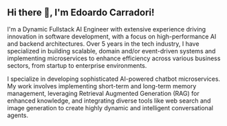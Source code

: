 <h2> Hi there 👋, I'm Edoardo Carradori! </h2>

I'm a Dynamic Fullstack AI Engineer with extensive experience driving innovation in software development, with a focus on high-performance AI and backend architectures. Over 5 years in the tech industry, I have specialized in building scalable, domain and/or event-driven systems and implementing microservices to enhance efficiency across various business sectors, from startup to enterprise environments.

I specialize in developing sophisticated AI-powered chatbot microservices. My work involves implementing short-term and long-term memory management, leveraging Retrieval Augmented Generation (RAG) for enhanced knowledge, and integrating diverse tools like web search and image generation to create highly dynamic and intelligent conversational agents.
